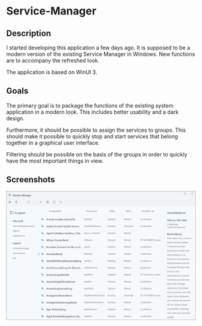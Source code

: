 # Service-Manager

## Description
I started developing this application a few days ago. It is supposed to be a modern version of the existing Service Manager in Windows. New functions are to accompany the refreshed look.

The application is based on WinUI 3.

## Goals
The primary goal is to package the functions of the existing system application in a modern look. This includes better usability and a dark design.

Furthermore, it should be possible to assign the services to groups. This should make it possible to quickly stop and start services that belong together in a graphical user interface.

Filtering should be possible on the basis of the groups in order to quickly have the most important things in view.

## Screenshots
![Files](Assets/MainPage.png)
